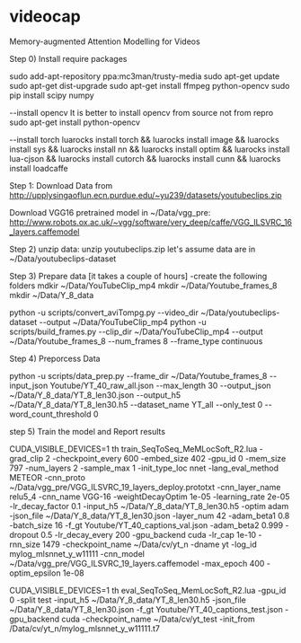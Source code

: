 # videocap
Memory-augmented Attention Modelling for Videos

Step 0) Install require packages

sudo add-apt-repository ppa:mc3man/trusty-media
sudo apt-get update 
sudo apt-get dist-upgrade
sudo apt-get install ffmpeg python-opencv
sudo pip install scipy numpy

--install opencv
It is better to install opencv from source not from repro
sudo apt-get install python-opencv  


--install torch 
luarocks install torch && luarocks install image && luarocks install sys && luarocks install nn && luarocks install optim && luarocks install lua-cjson && luarocks install cutorch  && luarocks install cunn  && luarocks install loadcaffe

Step 1:
Download Data from 
http://upplysingaoflun.ecn.purdue.edu/~yu239/datasets/youtubeclips.zip

Download  VGG16 pretrained model in ~/Data/vgg_pre:
http://www.robots.ox.ac.uk/~vgg/software/very_deep/caffe/VGG_ILSVRC_16_layers.caffemodel

Step 2) unzip data:
unzip youtubeclips.zip
let's assume data are in ~/Data/youtubeclips-dataset

Step 3) Prepare data [it takes a couple of hours]
-create the following folders
mdkir ~/Data/YouTubeClip_mp4
mkdir ~/Data/Youtube_frames_8 
mkdir ~/Data/Y_8_data

python -u scripts/convert_aviTompg.py --video_dir ~/Data/youtubeclips-dataset --output ~/Data/YouTubeClip_mp4 
python -u scripts/build_frames.py  --clip_dir ~/Data/YouTubeClip_mp4  --output ~/Data/Youtube_frames_8 --num_frames 8 --frame_type continuous 

Step  4) Preporcess Data

python -u scripts/data_prep.py --frame_dir ~/Data/Youtube_frames_8 --input_json Youtube/YT_40_raw_all.json --max_length 30 --output_json ~/Data/Y_8_data/YT_8_len30.json --output_h5 ~/Data/Y_8_data/YT_8_len30.h5 --dataset_name YT_all --only_test 0 --word_count_threshold 0 


step 5) Train the model and Report results

CUDA_VISIBLE_DEVICES=1 th train_SeqToSeq_MeMLocSoft_R2.lua -grad_clip 2 -checkpoint_every 600 -embed_size 402 -gpu_id 0 -mem_size 797 -num_layers 2 -sample_max 1 -init_type_loc nnet -lang_eval_method METEOR -cnn_proto ~/Data/vgg_pre/VGG_ILSVRC_19_layers_deploy.prototxt -cnn_layer_name relu5_4 -cnn_name VGG-16 -weightDecayOptim 1e-05 -learning_rate 2e-05 -lr_decay_factor 0.1 -input_h5 ~/Data/Y_8_data/YT_8_len30.h5 -optim adam -json_file ~/Data/Y_8_data/YT_8_len30.json -layer_num 42 -adam_beta1 0.8 -batch_size 16 -f_gt Youtube/YT_40_captions_val.json -adam_beta2 0.999 -dropout 0.5 -lr_decay_every 200 -gpu_backend cuda -lr_cap 1e-10 -rnn_size 1479 -checkpoint_name ~/Data/cv/yt_n -dname yt -log_id mylog_mlsnnet_y_w11111 -cnn_model ~/Data/vgg_pre/VGG_ILSVRC_19_layers.caffemodel -max_epoch 400 -optim_epsilon 1e-08


CUDA_VISIBLE_DEVICES=1 th eval_SeqToSeq_MemLocSoft_R2.lua -gpu_id 0 -split test -input_h5 ~/Data/Y_8_data/YT_8_len30.h5 -json_file ~/Data/Y_8_data/YT_8_len30.json -f_gt Youtube/YT_40_captions_test.json -gpu_backend cuda  -checkpoint_name ~/Data/cv/yt_test  -init_from /Data/cv/yt_n/mylog_mlsnnet_y_w11111.t7






 
